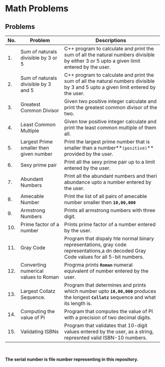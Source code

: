 # Math Problems

## Problems

| No. | Problem | Descriptions |
|---|---|---|
| 1. | Sum of naturals divisible by 3 or 5 | C++ program to calculate and print the sum of all the natural numbers divisible by either 3 or 5 upto a given limit entered by the user. |
| 2. | Sum of naturals divisible by 3 and 5 | C++ program to calculate and print the sum of all the natural numbers divisible by 3 and 5 upto a given limit entered by the user. |
| 3. | Greatest Common Divisor | Given two positive integer calculate and print the greatest common divisor of the two. |
| 4. | Least Common Multiple | Given tow positive integer calculate and print the least common multiple of them all. |
| 5. | Largest Prime smaller then given number | Print the largest prime number that is smaller than a number**`(positive)`** provided by the user. |
| 6. | Sexy prime pair | Print all the sexy prime pair up to a limit entered by the user. |
| 7. | Abundant Numbers | Print all the abundant numbers and theri abundance upto a number entered by the user. |
| 8. | Amecable Number | Print the list of all pairs of amecable number smaller then **`10,00,000`** |
| 9. | Armstrong Numbers | Prints all armstrong numbers with three digit. |
| 10. | Prime factor of a number | Prints prime factor of a number entered by the user. |
| 11. | Gray Code | Program that dispaly hte normal binary representations, gray code representations,a dn decoded Gray Code values for all 5-bit numbers. |
| 12. | Converting numerical values to Roman | Progrma prints **`Roman`** numeral equivalent of number entered by the user. |
| 13. | Largest Collatz Sequence. | Program that determines and prints which number upto **`10,00,000`** produces the longest **`Collatz`** sequence and what its length is. |
| 14. | Computing the value of Pi | Program that computes the value of PI with a precision of two decimal digits. |
| 15. | Validating ISBNs | Program that validates that 10-digit values entered by the user, as a string, represnted valid ISBN-10 numbers. |

<br>

**The serial number is file number representing in this repository.**

